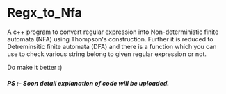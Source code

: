 # Regx_to_Nfa
A c++ program to convert regular expression into Non-deterministic finite automata (NFA) using Thompson's construction.
Further it is reduced to Detreminsitic finite automata (DFA) and there is a function which you can use to check various string belong to given regular expression or not.

Do make it better :) 

##### PS :- Soon detail explanation of code will be uploaded.
